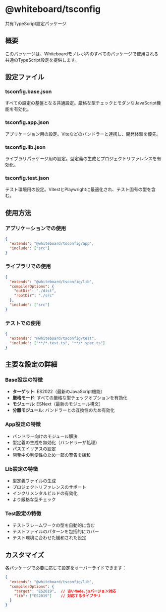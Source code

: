 # @whiteboard/tsconfig

共有TypeScript設定パッケージ

## 概要

このパッケージは、Whiteboardモノレポ内のすべてのパッケージで使用される共通のTypeScript設定を提供します。

## 設定ファイル

### tsconfig.base.json
すべての設定の基盤となる共通設定。厳格な型チェックとモダンなJavaScript機能を有効化。

### tsconfig.app.json
アプリケーション用の設定。Viteなどのバンドラーと連携し、開発体験を優先。

### tsconfig.lib.json
ライブラリパッケージ用の設定。型定義の生成とプロジェクトリファレンスを有効化。

### tsconfig.test.json
テスト環境用の設定。VitestとPlaywrightに最適化され、テスト固有の型を含む。

## 使用方法

### アプリケーションでの使用
```json
{
  "extends": "@whiteboard/tsconfig/app",
  "include": ["src"]
}
```

### ライブラリでの使用
```json
{
  "extends": "@whiteboard/tsconfig/lib",
  "compilerOptions": {
    "outDir": "./dist",
    "rootDir": "./src"
  },
  "include": ["src"]
}
```

### テストでの使用
```json
{
  "extends": "@whiteboard/tsconfig/test",
  "include": ["**/*.test.ts", "**/*.spec.ts"]
}
```

## 主要な設定の詳細

### Base設定の特徴
- **ターゲット**: ES2022（最新のJavaScript機能）
- **厳格モード**: すべての厳格な型チェックオプションを有効化
- **モジュール**: ESNext（最新のモジュール構文）
- **分離モジュール**: バンドラーとの互換性のため有効化

### App設定の特徴
- バンドラー向けのモジュール解決
- 型定義の生成を無効化（バンドラーが処理）
- パスエイリアスの設定
- 開発中の利便性のため一部の警告を緩和

### Lib設定の特徴
- 型定義ファイルの生成
- プロジェクトリファレンスのサポート
- インクリメンタルビルドの有効化
- より厳格な型チェック

### Test設定の特徴
- テストフレームワークの型を自動的に含む
- テストファイルのパターンを包括的にカバー
- テスト環境に合わせた緩和された設定

## カスタマイズ

各パッケージで必要に応じて設定をオーバーライドできます：

```json
{
  "extends": "@whiteboard/tsconfig/lib",
  "compilerOptions": {
    "target": "ES2019",  // 古いNode.jsバージョン対応
    "lib": ["ES2019"]    // 対応するライブラリ
  }
}
```